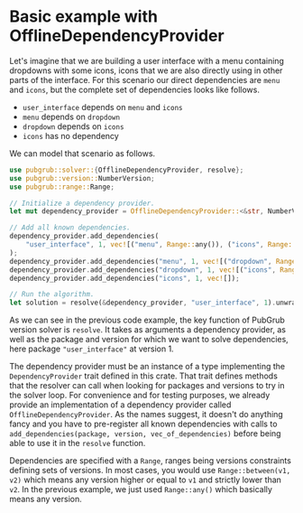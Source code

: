 # Basic example with OfflineDependencyProvider

Let's imagine that we are building a user interface
with a menu containing dropdowns with some icons,
icons that we are also directly using in other parts of the interface.
For this scenario our direct dependencies are `menu` and `icons`,
but the complete set of dependencies looks like follows.

- `user_interface` depends on `menu` and `icons`
- `menu` depends on `dropdown`
- `dropdown` depends on `icons`
- `icons` has no dependency

We can model that scenario as follows.

```rust
use pubgrub::solver::{OfflineDependencyProvider, resolve};
use pubgrub::version::NumberVersion;
use pubgrub::range::Range;

// Initialize a dependency provider.
let mut dependency_provider = OfflineDependencyProvider::<&str, NumberVersion>::new();

// Add all known dependencies.
dependency_provider.add_dependencies(
    "user_interface", 1, vec![("menu", Range::any()), ("icons", Range::any())],
);
dependency_provider.add_dependencies("menu", 1, vec![("dropdown", Range::any())]);
dependency_provider.add_dependencies("dropdown", 1, vec![("icons", Range::any())]);
dependency_provider.add_dependencies("icons", 1, vec![]);

// Run the algorithm.
let solution = resolve(&dependency_provider, "user_interface", 1).unwrap();
```

As we can see in the previous code example,
the key function of PubGrub version solver is `resolve`.
It takes as arguments a dependency provider,
as well as the package and version for which we want to solve
dependencies, here package `"user_interface"` at version 1.

The dependency provider must be an instance of a type implementing
the `DependencyProvider` trait defined in this crate.
That trait defines methods that the resolver can call
when looking for packages and versions to try in the solver loop.
For convenience and for testing purposes, we already provide
an implementation of a dependency provider called `OfflineDependencyProvider`.
As the names suggest, it doesn't do anything fancy
and you have to pre-register all known dependencies with calls to
`add_dependencies(package, version, vec_of_dependencies)`
before being able to use it in the `resolve` function.

Dependencies are specified with a `Range`,
ranges being versions constraints defining sets of versions.
In most cases, you would use `Range::between(v1, v2)`
which means any version higher or equal to `v1` and strictly lower than `v2`.
In the previous example, we just used `Range::any()`
which basically means any version.
